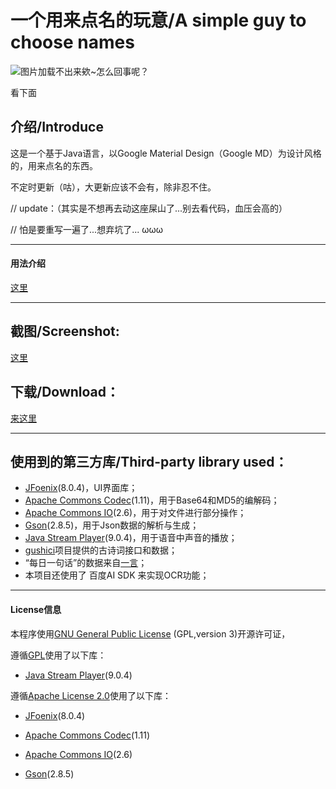 # 一个用来点名的玩意/A simple guy to choose names

![图片加载不出来欸~怎么回事呢？](https://github.com/lensferno/dogename/raw/main/res/top.png "哟嚯！")

看下面

## 介绍/Introduce

这是一个基于Java语言，以Google Material Design（Google MD）为设计风格的，用来点名的东西。

不定时更新（咕），大更新应该不会有，除非忍不住。



// update：（其实是不想再去动这座屎山了...别去看代码，血压会高的）

// 怕是要重写一遍了...想弃坑了... ωωω

------------

#### 用法介绍

[这里](https://github.com/lensferno/dogename/blob/main/res/usage.md)

---

## 截图/Screenshot:

[这里](https://github.com/lensferno/dogename/blob/main/res/you-want.md "我要康康")

## 下载/Download：

[来这里](https://github.com/lensferno/dogename/releases "这里")

---

## 使用到的第三方库/Third-party library used：

- [JFoenix](https://github.com/jfoenixadmin/JFoenix "JFoenix")(8.0.4)，UI界面库；
- [Apache Commons Codec](http://commons.apache.org/proper/commons-codec/ "Apache Commons Codec")(1.11)，用于Base64和MD5的编解码；
- [Apache Commons IO](https://commons.apache.org/proper/commons-io/)(2.6)，用于对文件进行部分操作；
- [Gson](https://github.com/google/gson "Gson")(2.8.5)，用于Json数据的解析与生成；
- [Java Stream Player](https://github.com/goxr3plus/java-stream-player "Java Stream Player")(9.0.4)，用于语音中声音的播放；
- [gushici](https://github.com/xenv/gushici/ "古诗词")项目提供的古诗词接口和数据；
- “每日一句话”的数据来自[一言](https://hitokoto.cn/ "一言")；
- 本项目还使用了 百度AI SDK 来实现OCR功能；

------

#### License信息

本程序使用[GNU General Public License](http://www.gnu.org/licenses/gpl-3.0.html "GPL") (GPL,version 3)开源许可证，

遵循[GPL](http://www.gnu.org/licenses/gpl-3.0.html "GNU General Public License 3")使用了以下库：

- [Java Stream Player](https://github.com/goxr3plus/java-stream-player "Java Stream Player")(9.0.4)

遵循[Apache License 2.0](http://www.apache.org/licenses/LICENSE-2.0 "Apache License 2.0")使用了以下库：

- [JFoenix](https://github.com/jfoenixadmin/JFoenix "JFoenix")(8.0.4)

- [Apache Commons Codec](http://commons.apache.org/proper/commons-codec/ "Apache Commons Codec")(1.11)

- [Apache Commons IO](https://commons.apache.org/proper/commons-io/)(2.6)

- [Gson](https://github.com/google/gson "Gson")(2.8.5)
